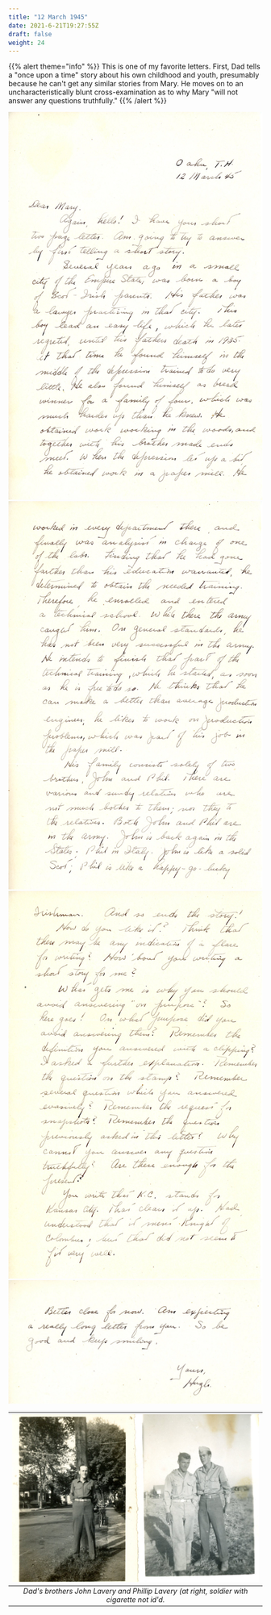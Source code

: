 ```yaml
---
title: "12 March 1945"
date: 2021-6-21T19:27:55Z
draft: false
weight: 24
---
```

 {{% alert theme="info" %}} This is one of my favorite letters.  First, Dad tells a "once upon a time" story about his own childhood and youth, presumably because he can't get any similar stories from Mary.  He moves on to an uncharacteristically blunt cross-examination as to why Mary "will not answer any questions truthfully."  {{% /alert %}}

![page 1](img063.jpg)
![page 2](img064.jpg)
![page 3](img065.jpg)
![page 4](img066.jpg)

| ![John_and_Phil](img067.jpg?height=300px)|
|:---:|
|*Dad's brothers John Lavery and Phillip Lavery (at right, soldier with cigarette not id'd.*|



